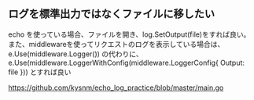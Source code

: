 ## ログを標準出力ではなくファイルに移したい
echo を使っている場合、ファイルを開き、log.SetOutput(file)をすれば良い。
また、middlewareを使ってリクエストのログを表示している場合は、
e.Use(middleware.Logger()) の代わりに、e.Use(middleware.LoggerWithConfig(middleware.LoggerConfig{ Output: file })) とすれば良い

https://github.com/kysnm/echo_log_practice/blob/master/main.go


